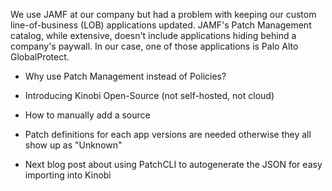 We use JAMF at our company but had a problem with keeping our custom line-of-business (LOB) applications updated. JAMF's Patch Management catalog, while extensive, doesn't include applications hiding behind a company's paywall. 
In our case, one of those applications is Palo Alto GlobalProtect.

* Why use Patch Management instead of Policies?

* Introducing Kinobi Open-Source (not self-hosted, not cloud)

* How to manually add a source

* Patch definitions for each app versions are needed otherwise they all show up as "Unknown"

* Next blog post about using PatchCLI to autogenerate the JSON for easy importing into Kinobi
